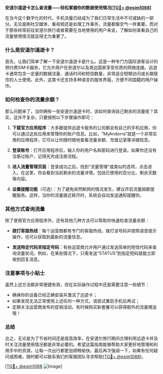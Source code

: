 **安道尔遠遊卡怎么查流量——轻松掌握你的数据使用情况[[TG💪+ @esim1088](https://t.me/s/esim1088)]**

在当今这个数字化的时代，手机流量已经成为了我们日常生活中不可或缺的一部分。无论是刷社交媒体、看视频还是处理工作事务，流量都像空气一样重要。而对于那些经常前往安道尔旅行或者需要在当地使用的用户来说，了解如何查看自己的流量使用情况就显得尤为重要了。

### 什么是安道尔遠遊卡？

首先，让我们简单了解一下安道尔遠遊卡是什么。这是一种专门为国际游客设计的预付费SIM卡服务，它允许用户在安道尔以及周边国家享受优质的网络连接。远遊卡通常包含一定量的数据流量、通话时间和短信数量，非常适合短期访问或长期居住的人士使用。此外，这类卡还支持多种语言的服务界面，方便不同国籍的用户操作。

### 如何检查你的流量余额？

那么问题来了，当你拥有一张安道尔遠遊卡时，该如何查询自己剩余的流量呢？其实，这并不复杂，只要按照以下步骤操作即可：

1. **下载官方应用程序**：大多数提供远遊卡服务的公司都会有自己的手机应用，你可以通过这些应用来管理你的账户信息。比如，“MyAndorra”就是一个非常实用的应用程序，它可以让你随时随地查看流量余额、充值记录等详细信息。

2. **登录账号**：打开应用程序后，输入你的用户名和密码进行登录。如果你还没有注册过账户，记得先完成注册流程。

3. **进入流量管理页面**：登录成功之后，找到“流量管理”或类似的选项，点击进入。在这里，你会看到当前剩余的流量详情，包括已使用的百分比、剩余天数等内容。

4. **设置提醒功能**（可选）：为了避免突然断网的情况发生，建议开启流量超额提醒服务。这样，当你的流量接近耗尽时，系统会自动发送通知提醒你。

### 其他方式查询流量

除了使用官方应用程序外，还有其他几种方法可以帮助你快速检查流量余额：

- **拨打客服热线**：每个运营商都有专门的客服热线，拨打该号码并按照语音提示操作，也可以获取到最新的流量信息。
  
- **发送特定代码至指定号码**：有些运营商允许用户通过发送简单的短信代码来查询流量状况。例如，在某些情况下，只需发送“STATUS”到指定短码就能立即收到回复消息。

### 注意事项与小贴士

虽然上述方法都非常便捷有效，但在实际操作过程中还是需要注意一些细节：

- 确保你的设备已经正确安装并激活了远遊卡；
- 如果发现无法正常使用上述任何一种方式，请尝试重启手机后再试；
- 定期关注运营商发布的促销活动，有时候购买新套餐可以获得额外的流量赠送哦！

### 总结

总之，无论是为了节省时间还是提高效率，在安道尔旅行期间合理利用远遊卡并及时关注流量使用情况都是非常必要的。希望这篇指南能够帮助大家更好地管理和利用手中的资源，让每一次出行都更加顺畅愉快。最后再次强调一下，如果有任何疑问或困难，随时都可以联系我们的客服团队寻求帮助[[TG💪+ @esim1088](https://t.me/s/esim1088)]。

[[TG💪+ @esim1088](https://t.me/s/esim1088) ![Image](https://i.postimg.cc/4NQfJmqS/Snipaste-2025-05-13-00-14-12.png)]